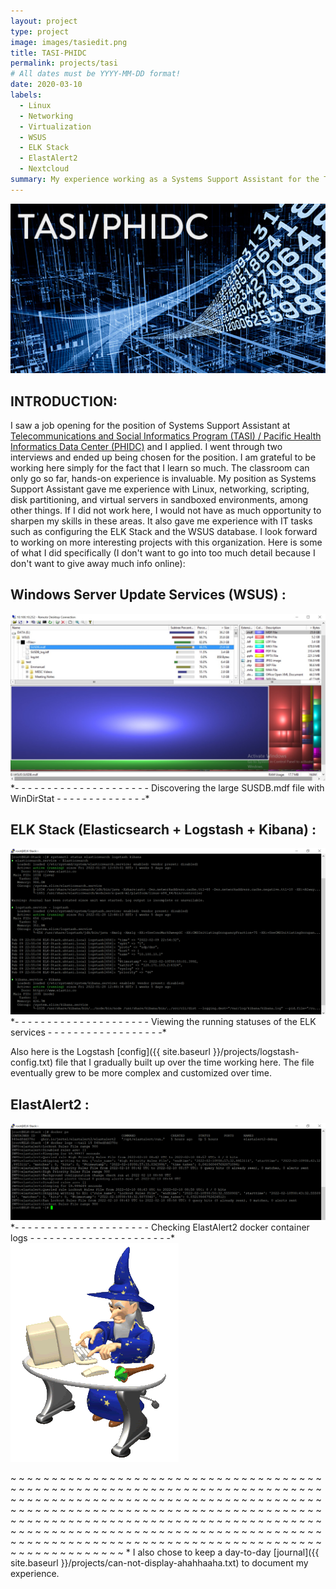 ```yaml
---
layout: project
type: project
image: images/tasiedit.png
title: TASI-PHIDC
permalink: projects/tasi
# All dates must be YYYY-MM-DD format!
date: 2020-03-10
labels:
  - Linux
  - Networking
  - Virtualization
  - WSUS
  - ELK Stack
  - ElastAlert2
  - Nextcloud
summary: My experience working as a Systems Support Assistant for the Telecommunications and Social Informatics Program (TASI) / Pacific Health Informatics Data Center (PHIDC) at the University of Hawaii.
---
```

<img class="ui image" src="../images/TASI-PHIDC.jpg">

## INTRODUCTION:

I saw a job opening for the position of Systems Support Assistant at [Telecommunications and Social Informatics Program (TASI) / Pacific Health Informatics Data Center (PHIDC)](https://ssri.manoa.hawaii.edu/tasi-phidc/) and I applied. I went through two interviews and ended up being chosen for the position. I am grateful to be working here simply for the fact that I learn so much. The classroom can only go so far, hands-on experience is invaluable. My position as Systems Support Assistant gave me experience with Linux, networking, scripting, disk partitioning, and virtual servers in sandboxed environments, among other things. If I did not work here, I would not have as much opportunity to sharpen my skills in these areas. It also gave me experience with IT tasks such as configuring the ELK Stack and the WSUS database. I look forward to working on more interesting projects with this organization. Here is some of what I did specifically (I don't want to go into too much detail because I don't want to give away much info online):

## Windows Server Update Services (WSUS) :

<img class="ui image" src="../images/windirstat.jpg">
*- - - - - - - - - - - - - - - - - - - - - Discovering the large SUSDB.mdf file with WinDirStat - - - - - - - - - - - - - -*


## ELK Stack (Elasticsearch + Logstash + Kibana) :

<img class="ui image" src="../images/ELK.png">
*- - - - - - - - - - - - - - - - - - - - - Viewing the running statuses of the ELK services - - - - - - - - - - - - - - - - - -*

Also here is the Logstash [config]({{ site.baseurl }}/projects/logstash-config.txt) file that I gradually built up over the time working here. The file eventually grew to be more complex and customized over time.


## ElastAlert2 :

<img class="ui image" src="../images/elastalert.png">
*- - - - - - - - - - - - - - - - - - - - - Checking ElastAlert2 docker container logs - - - - - - - - - - - - - - - - - - - - - -*


<img class="ui small left floated image" src="../images/wizard.gif">

~ ~ ~ ~ ~ ~ ~ ~ ~ ~ ~ ~ ~ ~ ~ ~ ~ ~ ~ ~ ~ ~ ~ ~ ~ ~ ~ ~ ~ ~ ~ ~ ~ ~ ~ ~ ~ ~ ~ ~ ~ ~ ~ ~ ~ ~ ~ ~ ~ ~ ~ ~ ~ ~ ~ ~ ~ ~ ~ ~ ~ ~ ~ ~ ~ ~ ~ ~ ~ ~ ~ ~ ~ ~ ~ ~ ~ ~ ~ ~ ~ ~ ~ ~ ~ ~ ~ ~ ~ ~ ~ ~ ~ ~ ~ ~ ~ ~ ~ ~ ~ ~ ~ ~ ~ ~ ~ ~ ~ ~ ~ ~ ~ ~ ~ ~ ~ ~ ~ ~ ~ ~ ~ ~ ~ ~ ~ ~ ~ ~ ~ ~ ~ ~ ~ ~ ~ ~ ~ ~ ~ ~ ~ ~ ~ ~ ~ ~ ~ ~ ~ ~ ~ ~ ~ ~ ~ ~ ~ ~ ~ ~ ~ ~ ~ ~ ~ ~ ~ ~ ~ ~ ~ ~ ~ ~ ~ ~ ~ ~ ~ ~ ~ ~ ~ ~ ~ ~ ~ ~ ~ ~ ~ ~ ~ ~ ~ ~ ~ ~ ~ ~ ~ ~ ~ ~ ~ ~ ~ ~ ~ ~ ~ ~ ~ ~ ~ ~ ~ ~ ~ ~ ~ ~ ~ ~ ~ ~ ~ ~ ~ ~ ~ ~ ~ ~ ~ ~ ~ ~ ~ ~ ~ ~ ~ ~ ~ ~ ~ ~ ~ ~ ~ ~ ~ ~ ~ ~ ~ ~ ~ ~ ~ ~ ~ ~ ~ ~ ~ ~ ~ ~ ~ ~ ~ ~ ~ ~ ~ ~ * 
I also chose to keep a day-to-day [journal]({{ site.baseurl }}/projects/can-not-display-ahahhaaha.txt) to document my experience. 
